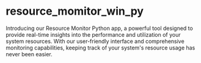 # resource_momitor_win_py
Introducing our Resource Monitor Python app, a powerful tool designed to provide real-time insights into the performance and utilization of your system resources. With our user-friendly interface and comprehensive monitoring capabilities, keeping track of your system's resource usage has never been easier.
